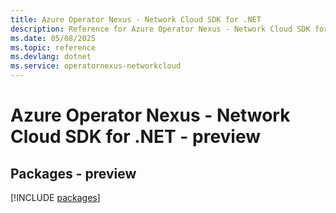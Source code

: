 ```yaml
---
title: Azure Operator Nexus - Network Cloud SDK for .NET
description: Reference for Azure Operator Nexus - Network Cloud SDK for .NET
ms.date: 05/08/2025
ms.topic: reference
ms.devlang: dotnet
ms.service: operatornexus-networkcloud
---
```

# Azure Operator Nexus - Network Cloud SDK for .NET - preview
## Packages - preview
[!INCLUDE [packages](operator-nexus---network-cloud-index.md)]